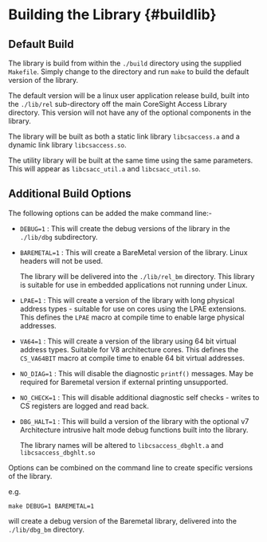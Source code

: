 Building the Library        {#buildlib}
====================

Default Build
-------------

The library is build from within the `./build` directory using the supplied `Makefile`.
Simply change to the directory and run `make` to build the default version of the library.

The default version will be a linux user application release build, built into the `./lib/rel` 
sub-directory off the main CoreSight Access Library directory. This version will not have any 
of the optional components in the library. 

The library will be built as both a static link library `libcsaccess.a` and a 
dynamic link library `libcsaccess.so`.

The utility library will be built at the same time using the same parameters. This will
appear as `libcsacc_util.a` and `libcsacc_util.so`.

Additional Build Options
------------------------
The following options can be added the make command line:-
- `DEBUG=1`     : This will create the debug versions of the library in the `./lib/dbg` subdirectory.
- `BAREMETAL=1` : This will create a BareMetal version of the library. Linux headers will not be used.

  The library will be delivered into the `./lib/rel_bm` directory. This library is suitable for use 
  in embedded applications not running under Linux.

- `LPAE=1`      : This will create a version of the library with long physical address types - suitable for
                  use on cores using the LPAE extensions. This defines the `LPAE` macro at compile time to 
                  enable large physical addresses.

- `VA64=1`      : This will create a version of the library using 64 bit virtual address types. Suitable for 
                  V8 architecture cores. This defines the `CS_VA64BIT` macro at compile time to enable 64 bit 
                  virtual addresses.

- `NO_DIAG=1`   : This will disable the diagnostic `printf()` messages. May be required for Baremetal version if
                  external printing unsupported.

- `NO_CHECK=1`  : This will disable additional diagnostic self checks - writes to CS registers are logged and read back.

- `DBG_HALT=1`  : This will build a version of the library with the optional v7 Architecture intrusive 
  halt mode debug functions built into the library. 
   
  The library names will be altered to `libcsaccess_dbghlt.a` and `libcsaccess_dbghlt.so`

Options can be combined on the command line to create specific versions of the library.

e.g. 
 
    make DEBUG=1 BAREMETAL=1

will create a debug version of the Baremetal library, delivered into the `./lib/dbg_bm` directory.

